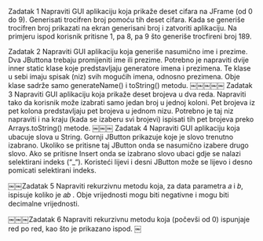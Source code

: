 Zadatak 1
Napraviti GUI aplikaciju koja prikaže deset cifara na JFrame (od 0 do 9). Generisati trocifren broj pomoću tih deset cifara. Kada se generiše trocifren broj prikazati na ekran generisani broj i zatvoriti aplikaciju.
Na primjeru ispod korisnik pritisne 1, pa 8, pa 9 što generiše trocfireni broj 189.

Zadatak 2
Napraviti GUI aplikaciju koja generiše nasumično ime i prezime. Dva JButtona trebaju promijeniti ime ili prezime. Potrebno je napraviti dvije inner static klase koje predstavljaju generatore imena i prezimena. Te klase u sebi imaju spisak (niz) svih mogućih imena, odnosno prezimena. Obje klase sadrže samo generateName() i toString() metodu.
￼￼￼￼￼
Zadatak 3
Napraviti GUI aplikaciju koja prikaže deset brojeva u dva reda. Napraviti tako da korisnik može izabrati samo jedan broj u jednoj koloni. Pet brojeva iz pet kolona predstavljaju pet brojeva u jednom nizu. Potrebno je taj niz napraviti i na kraju (kada se izaberu svi brojevi) ispisati tih pet brojeva preko Arrays.toString() metode.
￼￼￼
Zadatak 4
Napraviti GUI aplikaciju koja ubacuje slova u String. Gornji JButton prikazuje koje je slovo trenutno izabrano. Ukoliko se pritisne taj JButton onda se nasumično izabere drugo slovo. Ako se pritisne Insert onda se izabrano slovo ubaci gdje se nalazi selektirani indeks (“_“). Koristeći lijevi i desni JButton može se lijevo i desno pomicati selektirani indeks.

￼￼Zadatak 5
Napraviti rekurzivnu metodu koja, za data parametra 𝑎 i 𝑏, ispisuje koliko je 𝑎𝑏 . Obje vrijednosti mogu biti negativne i mogu biti decimalne vrijednosti.

￼￼￼Zadatak 6
Napraviti rekurzivnu metodu koja (počevši od 0) ispunjaje red po red, kao što je prikazano ispod.
￼